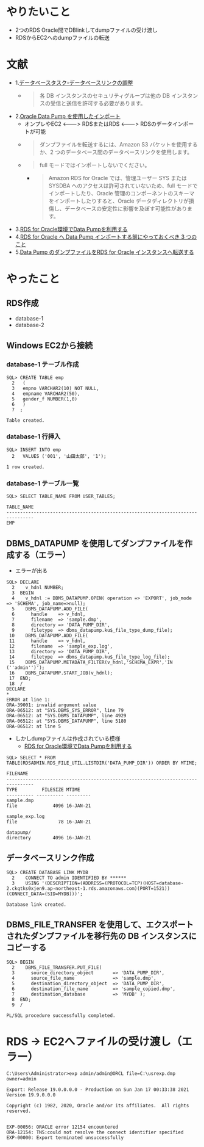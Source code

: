 # やりたいこと
- 2つのRDS Oracle間でDBlinkしてdumpファイルの受け渡し
- RDSからEC2へのdumpファイルの転送

# 文献
- 1.[データベースタスク-データベースリンクの調整](https://docs.aws.amazon.com/ja_jp/AmazonRDS/latest/UserGuide/Appendix.Oracle.CommonDBATasks.Database.html#Appendix.Oracle.CommonDBATasks.DBLinks)
  - >各 DB インスタンスのセキュリティグループは他の DB インスタンスの受信と送信を許可する必要があります。
- 2.[Oracle Data Pump を使用したインポート](https://docs.aws.amazon.com/ja_jp/AmazonRDS/latest/UserGuide/Oracle.Procedural.Importing.html#Oracle.Procedural.Importing.DataPump)
  - オンプレやEC2 <---> RDSまたはRDS <---> RDSのデータインポートが可能
  - >ダンプファイルを転送するには、Amazon S3 バケットを使用するか、2 つのデータベース間のデータベースリンクを使用します。
  - >full モードではインポートしないでください。
    - >Amazon RDS for Oracle では、管理ユーザー SYS または SYSDBA へのアクセスは許可されていないため、full モードでインポートしたり、Oracle 管理のコンポーネントのスキーマをインポートしたりすると、Oracle データディレクトリが損傷し、データベースの安定性に影響を及ぼす可能性があります。
- 3.[RDS for Oracle環境でData Pumpを利用する](https://dev.classmethod.jp/articles/data-pump-on-rds-for-oracle/)
- 4.[RDS for Oracle へ Data Pump インポートする前にやっておくべき 3 つのこと](https://dev.classmethod.jp/articles/3-tasks-before-import-oracle-rds-with-datapump/)
- 5.[Data Pump のダンプファイルをRDS for Oracle インスタンスへ転送する](https://dev.classmethod.jp/articles/transfer-data-pump-file-to-rds-instace/)

# やったこと
## RDS作成
- database-1
- database-2

## Windows EC2から接続
### database-1 テーブル作成
```
SQL> CREATE TABLE emp
  2   (
  3   empno VARCHAR2(10) NOT NULL,
  4   empname VARCHAR2(50),
  5   gender_f NUMBER(1,0)
  6   )
  7  ;

Table created.
```
### database-1 行挿入
```
SQL> INSERT INTO emp
  2   VALUES ('001', '山田太郎', '1');

1 row created.
```
### database-1 テーブル一覧
```
SQL> SELECT TABLE_NAME FROM USER_TABLES;

TABLE_NAME
--------------------------------------------------------------------------------
EMP
```

## DBMS_DATAPUMP を使用してダンプファイルを作成する（エラー）
- エラーが出る
```
SQL> DECLARE
  2    v_hdnl NUMBER;
  3  BEGIN
  4    v_hdnl := DBMS_DATAPUMP.OPEN( operation => 'EXPORT', job_mode => 'SCHEMA', job_name=>null);
  5    DBMS_DATAPUMP.ADD_FILE(
  6      handle    => v_hdnl,
  7      filename  => 'sample.dmp',
  8      directory => 'DATA_PUMP_DIR',
  9      filetype  => dbms_datapump.ku$_file_type_dump_file);
 10    DBMS_DATAPUMP.ADD_FILE(
 11      handle    => v_hdnl,
 12      filename  => 'sample_exp.log',
 13      directory => 'DATA_PUMP_DIR',
 14      filetype  => dbms_datapump.ku$_file_type_log_file);
 15    DBMS_DATAPUMP.METADATA_FILTER(v_hdnl,'SCHEMA_EXPR','IN (''admin'')');
 16    DBMS_DATAPUMP.START_JOB(v_hdnl);
 17  END;
 18  /
DECLARE
*
ERROR at line 1:
ORA-39001: invalid argument value
ORA-06512: at "SYS.DBMS_SYS_ERROR", line 79
ORA-06512: at "SYS.DBMS_DATAPUMP", line 4929
ORA-06512: at "SYS.DBMS_DATAPUMP", line 5180
ORA-06512: at line 5
```
- しかしdumpファイルは作成されている模様
  - [RDS for Oracle環境でData Pumpを利用する](https://dev.classmethod.jp/articles/data-pump-on-rds-for-oracle/)
```
SQL> SELECT * FROM TABLE(RDSADMIN.RDS_FILE_UTIL.LISTDIR('DATA_PUMP_DIR')) ORDER BY MTIME;

FILENAME
--------------------------------------------------------------------------------
TYPE         FILESIZE MTIME
---------- ---------- ---------
sample.dmp
file             4096 16-JAN-21

sample_exp.log
file               78 16-JAN-21

datapump/
directory        4096 16-JAN-21
```


## データベースリンク作成
```
SQL> CREATE DATABASE LINK MYDB
  2    CONNECT TO admin IDENTIFIED BY ******
  3    USING '(DESCRIPTION=(ADDRESS=(PROTOCOL=TCP)(HOST=database-2.ckqtks0xjen9.ap-northeast-1.rds.amazonaws.com)(PORT=1521))(CONNECT_DATA=(SID=MYDB)))';

Database link created.
```

## DBMS_FILE_TRANSFER を使用して、エクスポートされたダンプファイルを移行先の DB インスタンスにコピーする
```
SQL> BEGIN
  2    DBMS_FILE_TRANSFER.PUT_FILE(
  3      source_directory_object       => 'DATA_PUMP_DIR',
  4      source_file_name              => 'sample.dmp',
  5      destination_directory_object  => 'DATA_PUMP_DIR',
  6      destination_file_name         => 'sample_copied.dmp',
  7      destination_database          => 'MYDB' );
  8  END;
  9  /

PL/SQL procedure successfully completed.
```

# RDS -> EC2へファイルの受け渡し（エラー）
```
C:\Users\Administrator>exp admin/admin@ORCL file=C:\usrexp.dmp owner=admin

Export: Release 19.0.0.0.0 - Production on Sun Jan 17 00:33:38 2021
Version 19.9.0.0.0

Copyright (c) 1982, 2020, Oracle and/or its affiliates.  All rights reserved.


EXP-00056: ORACLE error 12154 encountered
ORA-12154: TNS:could not resolve the connect identifier specified
EXP-00000: Export terminated unsuccessfully
```
